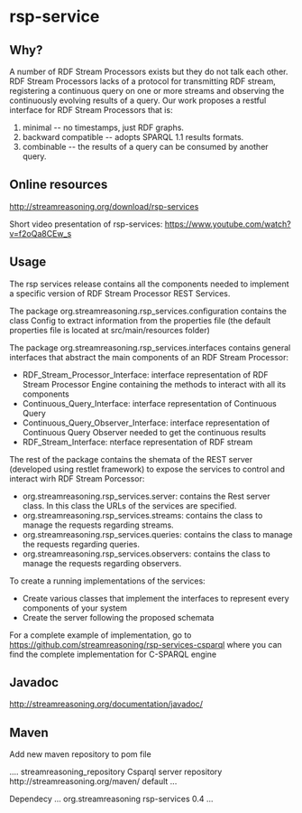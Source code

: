 rsp-service
============

Why?
------------

A number of RDF Stream Processors exists but they do not talk each other. 
RDF Stream Processors lacks of a protocol for transmitting RDF stream, registering a continuous query on one or more streams and observing the continuously evolving results of a query.
Our work proposes a restful interface for RDF Stream Processors that is:
1. minimal -- no timestamps, just RDF graphs.
2. backward compatible -- adopts SPARQL 1.1 results formats.
3. combinable -- the results of a query can be consumed by another query.

Online resources
------------

http://streamreasoning.org/download/rsp-services

Short video presentation of rsp-services:
https://www.youtube.com/watch?v=f2oQa8CEw_s

Usage
------------

The rsp services release contains all the components needed to implement a specific version of RDF Stream Processor REST Services.

The package org.streamreasoning.rsp_services.configuration contains the class Config to extract information from the properties file (the default properties file is located at src/main/resources folder)

The package org.streamreasoning.rsp_services.interfaces contains general interfaces that abstract the main components of an RDF Stream Processor:
- RDF_Stream_Processor_Interface: interface representation of RDF Stream Processor Engine containing the methods to interact with all its components
- Continuous_Query_Interface: interface representation of Continuous Query
- Continuous_Query_Observer_Interface: interface representation of Continuous Query Observer needed to get the continuous results
- RDF_Stream_Interface: nterface representation of RDF stream

The rest of the package contains the shemata of the REST server (developed using restlet framework) to expose the services to control and interact wirh RDF Stream Porcessor:
- org.streamreasoning.rsp_services.server: contains the Rest server class. In this class the URLs of the services are specified.
- org.streamreasoning.rsp_services.streams: contains the class to manage the requests regarding streams.
- org.streamreasoning.rsp_services.queries: contains the class to manage the requests regarding queries.
- org.streamreasoning.rsp_services.observers: contains the class to manage the requests regarding observers.

To create a running implementations of the services:
- Create various classes that implement the interfaces to represent every components of your system
- Create the server following the proposed schemata

For a complete example of implementation, go to https://github.com/streamreasoning/rsp-services-csparql where you can find the complete implementation for C-SPARQL engine

Javadoc
------------

http://streamreasoning.org/documentation/javadoc/

Maven
------------

Add new maven repository to pom file

<repositories>
	....
	<repository>
		<id>streamreasoning_repository</id>
		<name>Csparql server repository</name>
		<url>http://streamreasoning.org/maven/</url>
		<layout>default</layout>
	</repository>
	...
</repositories>

Dependecy
<dependencies>
	...
	<dependency>
		<groupId>org.streamreasoning</groupId>
		<artifactId>rsp-services</artifactId>
		<version>0.4</version>
	</dependency>
	...
</dependencies>
